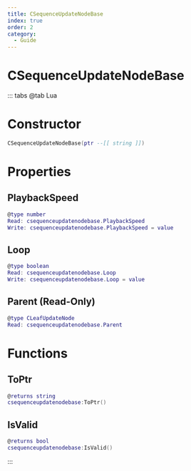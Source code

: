 ```yaml
---
title: CSequenceUpdateNodeBase
index: true
order: 2
category:
  - Guide
---
```


# CSequenceUpdateNodeBase

::: tabs
@tab Lua
# Constructor
```lua
CSequenceUpdateNodeBase(ptr --[[ string ]])
```
# Properties
## PlaybackSpeed 
```lua
@type number
Read: csequenceupdatenodebase.PlaybackSpeed
Write: csequenceupdatenodebase.PlaybackSpeed = value
```
## Loop 
```lua
@type boolean
Read: csequenceupdatenodebase.Loop
Write: csequenceupdatenodebase.Loop = value
```
## Parent (Read-Only)
```lua
@type CLeafUpdateNode
Read: csequenceupdatenodebase.Parent
```
# Functions
## ToPtr
```lua
@returns string
csequenceupdatenodebase:ToPtr()
```
## IsValid
```lua
@returns bool
csequenceupdatenodebase:IsValid()
```

:::